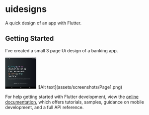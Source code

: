 # uidesigns

A quick design of an app with Flutter.

## Getting Started

I've created a small 3 page Ui design of a banking app.

<img src="assets/screenshots/Page1.png" width="100" height="100">
![Alt text](assets/screenshots/Page1.png)


For help getting started with Flutter development, view the
[online documentation](https://docs.flutter.dev/), which offers tutorials,
samples, guidance on mobile development, and a full API reference.
